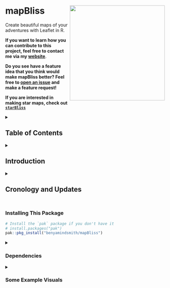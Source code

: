 # mapBliss <a href='https://github.com/benyamindsmith/mapBliss'><img src='https://github.com/benyamindsmith/mapBliss/raw/main/mapBliss.png' align="right" height="300" /></a>

Create beautiful maps of your adventures with Leaflet in R. 

**If you want to learn how you can contribute to this project, feel free to contact me via my [website](https://bensstats.wordpress.com)**.

**Do you see have a feature idea that you think would make mapBliss better? Feel free to [open an issue](https://github.com/benyamindsmith/mapBliss/issues) and make a feature request!**

**If you are interested in making star maps, check out [`starBliss`](https://github.com/benyamindsmith/starBliss)**
<details>
<summary>
<h2>
Table of Contents
</h2>
</summary>

* [Introduction](https://github.com/benyamindsmith/mapBliss/main/README.md#introduction)
 
* [Cronology and Updates](https://github.com/benyamindsmith/mapBliss/main/README.md#cronology-and-updates)

* [Installing This Package](https://github.com/benyamindsmith/mapBliss/blob/main/README.md#installing-this-package)

* [Dependencies](https://github.com/benyamindsmith/mapBliss/blob/main/README.md#dependencies)

* [Some Example Visuals](https://github.com/benyamindsmith/mapBliss/blob/main/README.md#some-example-visuals)
</details>

<details>
<summary>
<h2>
Introduction
</h2>
</summary>

This package is based functions I created for creating print-quality souvenir maps like the ones you can find on (the now [defunct](https://www.reddit.com/r/KaraAndNate/comments/16lynaf/atlasco_is_shutting_down/)) [Atlas.co](atlas.co/products/map).

__Update:__ Atlas.co announced that it has shut down, (see [here](https://www.reddit.com/r/KaraAndNate/comments/16lynaf/atlasco_is_shutting_down/)). `mapBliss` is still ready to use!

<details>
<summary>
 Screenshot of reddit post.
</summary>
<img src="https://github.com/benyamindsmith/mapBliss/assets/46410142/b0c7ef44-79e9-47c0-a3c6-3b3665cdad9d" />
</details>

For some background on how this package came to be and for updates. Feel free to check out my blogs on the topic [here](https://bensstats.wordpress.com/?s=atlas), or see the relevant links in [Cronology and Updates](https://github.com/benyamindsmith/mapBliss/blob/main/README.md#cronology-and-updates)
</details>

<details>
<summary>
<h2>
Cronology and Updates
<h2>
</summary>

1. [I reverse-engineered Atlas.co (well, some of it)](https://bensstats.wordpress.com/2021/10/21/robservations-15-i-reverse-engineered-atlas-co-well-some-of-it/)

2. [Using the MapBox API with Leaflet](https://bensstats.wordpress.com/2021/10/25/robservations-16-using-the-mapbox-api-with-leaflet/)

3. [Plotting Flight Paths on Leaflet Maps](https://bensstats.wordpress.com/2021/11/16/robservations-17-plotting-flight-paths-on-leaflet-maps/)

4. [**Packaging My Route Map Code! Introducing mapBliss.**](https://bensstats.wordpress.com/2022/10/28/robservations-40-packaging-my-route-map-code-introducting-mapbliss/)

5. [Control Individual Label Positions In mapBliss With `_flex()` Functions](https://bensstats.wordpress.com/2022/11/23/robservations-43-control-individual-label-positions-in-mapbliss-with-_flex-functions/)

6. [Adding Frame and Custom Title Support To mapBliss](https://bensstats.wordpress.com/2022/12/27/robservations-44-adding-frame-and-custom-title-support-to-mapbliss/)

7. [a journey across the United States with mapBliss](https://bensstats.wordpress.com/2024/12/15/robservations-50-a-journey-across-the-united-states-with-mapbliss/)
</details>


### Installing This Package

```r
# Install the `pak` package if you don't have it
# install.packages("pak")
pak::pkg_install("benyamindsmith/mapBliss")
```

<details>
<summary>
<h3>
Dependencies
</h3>
</summary>
This package depends on the following packages: 

* [dplyr](https://dplyr.tidyverse.org)
* [purrr](https://purrr.tidyverse.org)
* [magrittr](https://magrittr.tidyverse.org)
* [tibble](https://tibble.tidyverse.org)
* [rlang](https://rlang.r-lib.org)
* [sf](https://r-spatial.github.io/sf/)
* [geosphere](http://uribo.github.io/rpkg_showcase/spatial/geosphere.html)
* [tidygeocoder](https://jessecambon.github.io/tidygeocoder/)
* [leaflet](https://rstudio.github.io/leaflet/)
* [osrm](https://github.com/riatelab/osrm)
* [webshot](https://wch.github.io/webshot/articles/intro.html)
* [htmlwidgets](https://github.com/ramnathv/htmlwidgets)
* [magick](https://github.com/ropensci/magick)
* [shiny](https://cran.r-project.org/web/packages/shiny/index.html)

</details>

<details>
<summary>
<h3>
 Some Example Visuals
</h3>
</summary>
 
The following are just some screen shots of the images that can be produced. It is possible to create a map and save it as .svg file for a sharper image.

![image](https://github.com/user-attachments/assets/b56168af-b044-4f3c-8be8-653f2cb30aa8)


![image](https://user-images.githubusercontent.com/46410142/199815517-4da0d3f8-84a6-482c-83e7-c4e33d0dce7b.png)

![image](https://user-images.githubusercontent.com/46410142/209036056-2a80922c-485a-4fe7-af81-abf575649d8c.png)


<img src='https://user-images.githubusercontent.com/46410142/191990873-c3df1335-4875-47af-8d4e-dd06fe973f67.png' /></a>

<img src='https://user-images.githubusercontent.com/46410142/191989781-88997e6e-4aed-488a-9909-12dc883deb1a.png' /></a>

<img src='https://user-images.githubusercontent.com/46410142/191992937-7d349b59-0185-41c9-9694-84f792aaa2b5.png' /></a>

<img src='https://user-images.githubusercontent.com/46410142/197111466-3ccfe2c4-7e51-4c91-92d8-774a37c3c120.png' /></a>

</details>
